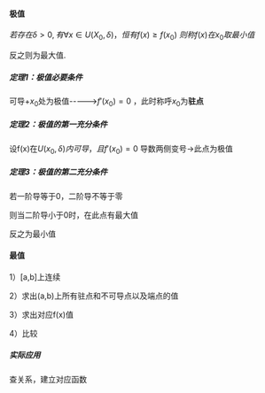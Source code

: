 #### 极值

$若存在 \delta>0,有\forall x \in U(X_{0},\delta)，恒有f(x)\geq f(x_{0})$
$则称f(x)在x_{0}取最小值$

反之则为最大值.


##### 定理1：极值必要条件
可导+$x_{0}$处为极值----->$f'(x_{0})=0$
，此时称呼$x_{0}$为**驻点**

##### 定理2：极值的第一充分条件
设f(x)在$U(x_{0},\delta)内可导，且f'(x_{0})=0$
导数两侧变号->此点为极值


##### 定理3：极值的第二充分条件

若一阶导等于0，二阶导不等于零

则当二阶导小于0时，在此点有最大值

反之为最小值

#### 最值

1）[a,b]上连续

2）求出(a,b)上所有驻点和不可导点以及端点的值

3）求出对应f(x)值

4）比较


##### 实际应用
查关系，建立对应函数
